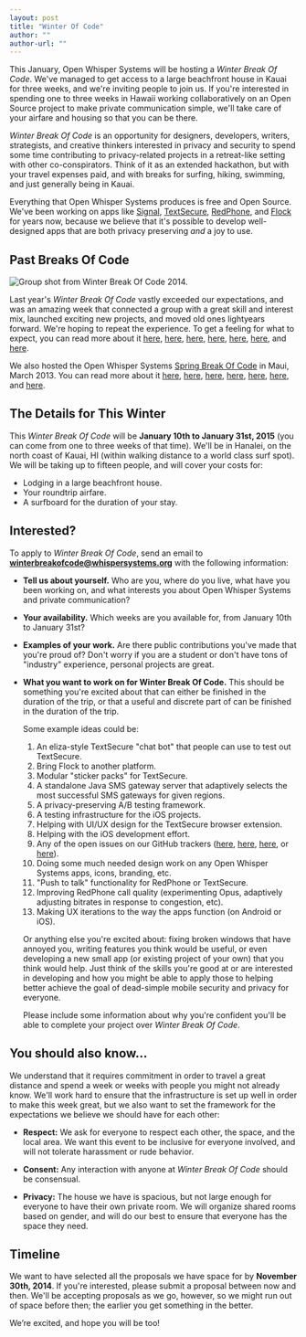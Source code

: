 ```yaml
---
layout: post
title: "Winter Of Code"
author: ""
author-url: ""
---
```


This January, Open Whisper Systems will be hosting a *Winter Break Of Code*.  We've managed to get access to a
large beachfront house in Kauai for three weeks, and we're inviting people to join us.  If you're interested in spending
one to three weeks in Hawaii working collaboratively on an Open Source project to make private communication simple, we'll take
care of your airfare and housing so that you can be there.

*Winter Break Of Code* is an opportunity for designers, developers, writers, strategists, and creative thinkers interested in privacy
and security to spend some time contributing to privacy-related projects in a retreat-like setting with other co-conspirators.
Think of it as an extended hackathon, but with your travel expenses paid, and with breaks for surfing, hiking, swimming, and
just generally being in Kauai.

Everything that Open Whisper Systems produces is free and Open Source.  We've been working on apps like
[Signal](https://itunes.apple.com/us/app/signal-private-messenger/id874139669),
[TextSecure](https://play.google.com/store/apps/details?id=org.thoughtcrime.securesms),
[RedPhone](https://play.google.com/store/apps/details?id=org.thoughtcrime.redphone), and
[Flock](https://play.google.com/store/apps/details?id=org.anhonesteffort.flock)
for years now, because we believe that it's possible to develop well-designed
apps that are both privacy preserving *and* a joy to use.

<!--more-->

## Past Breaks Of Code

<img class="nice" src="/blog/images/wboc-2014-group.jpg" alt="Group shot from Winter Break Of Code 2014."/>

Last year's *Winter Break Of Code* vastly exceeded our expectations, and was an amazing week that connected a group
with a great skill and interest mix, launched exciting new projects, and moved old ones lightyears forward.  We're hoping
to repeat the experience.  To get a feeling for what to expect, you can read more about it
[here](https://whispersystems.org/blog/the-value-of-our-confidences/),
[here](https://whispersystems.org/blog/a-whisper/),
[here](https://whispersystems.org/blog/design-of-crypto/),
[here](https://whispersystems.org/blog/roosters-and-a-mountain-of-design/),
[here](https://whispersystems.org/blog/better-than-cake/),
[here](https://whispersystems.org/blog/moments-to-keep/), and
[here](https://whispersystems.org/blog/android-contacts-the-social-graph-collider/).

We also hosted the Open Whisper Systems [Spring Break Of Code](https://whispersystems.org/blog/spring-break-of-code-lineup/)
in Maui, March 2013.  You can read more about it
[here](https://whispersystems.org/blog/dirigibles-chinese-junk-rigs-and-surfboards), 
[here](https://whispersystems.org/blog/highly-unconventional-suggested-first-aid), 
[here](https://whispersystems.org/blog/streamlining-textsecure-settings), 
[here](https://whispersystems.org/blog/sure), 
[here](https://whispersystems.org/blog/all-the-things-that-pull-and-push), 
[here](https://whispersystems.org/blog/call-quality-metrics), and 
[here](https://whispersystems.org/blog/sboc-goodbye).

## The Details for This Winter

This *Winter Break Of Code* will be **January 10th to January 31st, 2015** (you can come from one to three weeks of that time).
We'll be in Hanalei, on the north coast of Kauai, HI (within walking distance to a world class surf spot). We will be taking up
to fifteen people, and will cover your costs for:

-  Lodging in a large beachfront house.
-  Your roundtrip airfare.
-  A surfboard for the duration of your stay.

## Interested?

To apply to *Winter Break Of Code*, send an email to **winterbreakofcode@whispersystems.org** with the following information:

- **Tell us about yourself.** Who are you, where do you live, what have you been working on, and what interests you about 
  Open Whisper Systems and private communication?
- **Your availability.** Which weeks are you available for, from January 10th to January 31st?
- **Examples of your work.** Are there public contributions you've made that you're proud of?  Don't worry if you are a
  student or don't have tons of "industry" experience, personal projects are great.
- **What you want to work on for Winter Break Of Code.** This should be something you're excited about that can either
  be finished in the duration of the trip, or that a useful and discrete part of can be finished in the duration of the trip.
  
  Some example ideas could be:

  1. An eliza-style TextSecure "chat bot" that people can use to test out TextSecure.
  1. Bring Flock to another platform.
  1. Modular "sticker packs" for TextSecure.
  1. A standalone Java SMS gateway server that adaptively selects the most successful SMS gateways for given regions.
  1. A privacy-preserving A/B testing framework.
  1. A testing infrastructure for the iOS projects.
  1. Helping with UI/UX design for the TextSecure browser extension.
  1. Helping with the iOS development effort.
  1. Any of the open issues on our GitHub trackers ([here](https://github.com/WhisperSystems/TextSecure/issues),
     [here](https://github.com/WhisperSystems/Signal-iOS/issues/), [here](https://github.com/WhisperSystems/TextSecure-Browser), or
     [here](https://github.com/WhisperSystems/RedPhone/issues/)).
  1. Doing some much needed design work on any Open Whisper Systems apps, icons, branding, etc.
  1. "Push to talk" functionality for RedPhone or TextSecure.
  1. Improving RedPhone call quality (experimenting Opus, adaptively adjusting bitrates in response to congestion, etc).
  1. Making UX iterations to the way the apps function (on Android or iOS).

  Or anything else you're excited about: fixing broken windows that have annoyed you, writing features you think would
  be useful, or even developing a new small app (or existing project of your own) that you think would help.  Just think 
  of the skills you're good at or are interested in developing and how you might be able to apply those to helping better 
  achieve the goal of dead-simple mobile security and privacy for everyone.

  Please include some information about why you're confident you'll be able to complete your project over *Winter Break Of Code*.

## You should also know...

We understand that it requires commitment in order to travel a great distance and spend a week or weeks with people you 
might not already know.  We'll work hard to ensure that the infrastructure is set up well in order to make 
this week great, but we also want to set the framework for the expectations we believe we should have for 
each other:

- **Respect:** We ask for everyone to respect each other, the space, and the local area.  We want this event to 
be inclusive for everyone involved, and will not tolerate harassment or rude behavior.

- **Consent:** Any interaction with anyone at *Winter Break Of Code* should be consensual.

- **Privacy:** The house we have is spacious, but not large enough for everyone to have their own private 
room. We will organize shared rooms based on gender, and will do our best to ensure that everyone has the space 
they need.

## Timeline

We want to have selected all the proposals we have space for by **November 30th, 2014**.  If you're interested, please submit a 
proposal between now and then. We'll be accepting proposals as we go, however, so we might run out of space before then; 
the earlier you get something in the better.

We’re excited, and hope you will be too!
